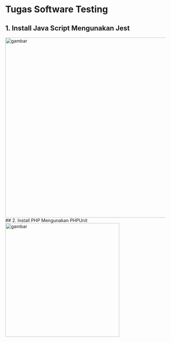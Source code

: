 # Tugas Software Testing

## 1. Install Java Script Mengunakan Jest
<img width="567" alt="gambar" src="https://user-images.githubusercontent.com/23452268/89749882-d7c2d700-daf3-11ea-8f66-dd61b7e1bf8d.png">
## 2. Install PHP Mengunakan PHPUnit
<img width="358" alt="gambar" src="https://user-images.githubusercontent.com/23452268/89749775-5ec37f80-daf3-11ea-95d9-e08f13f601d3.png">
